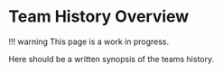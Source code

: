 # Team History Overview

!!! warning
    This page is a work in progress.

Here should be a written synopsis of the teams history.

